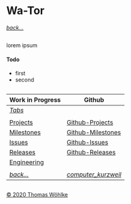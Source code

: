 # Wa-Tor

*[back...](../../../README.md)* 
##
lorem ipsum
#### Todo
* first
* second


##
| Work in Progress | Github                          |
|------------------|---------------------------------|
| *[Tabs](../TABS.md)* | |
|  |  |
| [Projects](../../PROJECTS.md)       | [Github-Projects](https://github.com/Computer-Kurzweil/computer_kurzweil/projects) |
| [Milestones](../../MILESTONES.md)   | [Github-Milestones](https://github.com/Computer-Kurzweil/computer_kurzweil/milestones) |
| [Issues](../../ISSUES.md)           | [Github-Issues](https://github.com/Computer-Kurzweil/computer_kurzweil/issues) |
| [Releases](../../RELEASES.md)       | [Github-Releases](https://github.com/Computer-Kurzweil/computer_kurzweil/releases) |
| [Engineering](../../ENGINEERING.md) | |
|  |  |
| *[back...](../../../README.md)* | *[computer_kurzweil](https://github.com/Computer-Kurzweil/computer_kurzweil)* |

##
[&copy; 2020 Thomas W&ouml;hlke](../../LICENSE.code.md)


